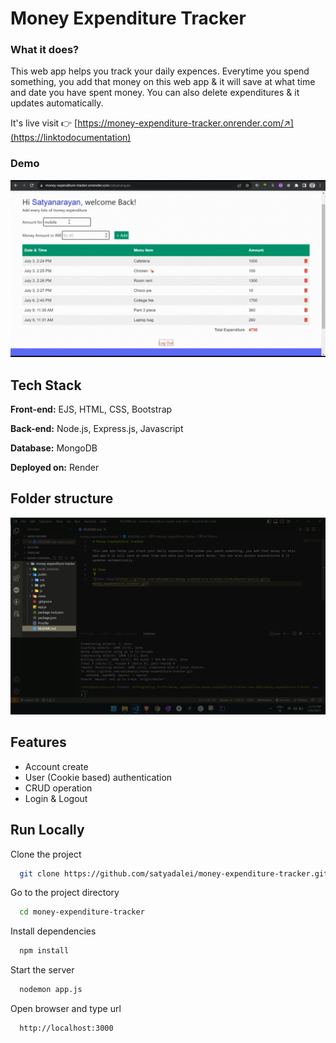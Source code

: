 # Money Expenditure Tracker

### What it does?
This web app helps you track your daily expences. Everytime you spend something, you add that money on this web app & it will save at what time and date you have spent money. You can also delete expenditures & it updates automatically.

It's live visit 👉 
[https://money-expenditure-tracker.onrender.com/↗️](https://linktodocumentation)

### Demo

![A demo of adding expenditures to account](https://github.com/satyadalei/money-expenditure-tracker/blob/master/public/gifs/money_expenditure_tracker.gif)


## Tech Stack

**Front-end:** EJS, HTML, CSS, Bootstrap

**Back-end:** Node.js, Express.js, Javascript

**Database:** MongoDB

**Deployed on:** Render

## Folder structure

![Folder structure image](https://github.com/satyadalei/money-expenditure-tracker/blob/master/public/images/folder_structure.png)


## Features

- Account create
- User (Cookie based) authentication 
- CRUD operation
- Login & Logout


## Run Locally

Clone the project

```bash
  git clone https://github.com/satyadalei/money-expenditure-tracker.git
```

Go to the project directory

```bash
  cd money-expenditure-tracker
```

Install dependencies

```bash
  npm install
```

Start the server

```bash
  nodemon app.js
```
Open browser and type url

```bash
  http://localhost:3000
```